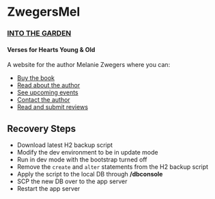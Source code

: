 ZwegersMel
==========

### [INTO THE GARDEN](http://melaniemzwegers.com/)
#### Verses for Hearts Young & Old

A website for the author Melanie Zwegers where you can:

- [Buy the book](http://melaniemzwegers.com/book)
- [Read about the author](http://melaniemzwegers.com/about)
- [See upcoming events](http://melaniemzwegers.com/events)
- [Contact the author](http://melaniemzwegers.com/contact)
- [Read and submit reviews](http://melaniemzwegers.com/reviews)

## Recovery Steps
- Download latest H2 backup script
- Modify the dev environment to be in update mode
- Run in dev mode with the bootstrap turned off
- Remove the `create` and `alter` statements from the H2 backup script
- Apply the script to the local DB through **/dbconsole**
- SCP the new DB over to the app server
- Restart the app server
